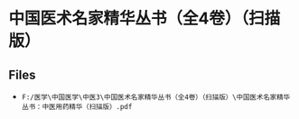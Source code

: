 # 中国医术名家精华丛书（全4卷）（扫描版）

## Files

- `F:/医学\中国医学\中医3\中国医术名家精华丛书（全4卷）（扫描版）\中国医术名家精华丛书：中医用药精华（扫描版）.pdf`
